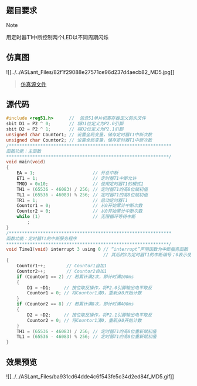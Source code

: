 ## 题目要求

> [!NOTE]
> 用定时器T1中断控制两个LED以不同周期闪烁   
> 

## 仿真图	

![[../../ASLant_Files/82f1f29088e27571ce96d237d4aecb82_MD5.jpg]]	

> [仿真源文件](/123pan/?d=N7orVv-RpMV3.html)		

## 源代码   

```c
#include <reg51.h>		//  包含51单片机寄存器定义的头文件
sbit D1 = P2 ^ 0;		// 将D1位定义为P2.0引脚
sbit D2 = P2 ^ 1;		// 将D2位定义为P2.1引脚
unsigned char Countor1; // 设置全局变量，储存定时器T1中断次数
unsigned char Countor2; // 设置全局变量，储存定时器T1中断次数
/**************************************************************
函数功能：主函数
**************************************************************/
void main(void)
{
	EA = 1;						 // 开总中断
	ET1 = 1;					 // 定时器T1中断允许
	TMOD = 0x10;				 // 使用定时器T1的模式1
	TH1 = (65536 - 46083) / 256; // 定时器T1的高8位赋初值
	TL1 = (65536 - 46083) % 256; // 定时器T1的高8位赋初值
	TR1 = 1;					 // 启动定时器T1
	Countor1 = 0;				 // 从0开始累计中断次数
	Countor2 = 0;				 // 从0开始累计中断次数
	while (1)					 // 无限循环等待中断
		;
}
/**************************************************************
函数功能：定时器T1的中断服务程序
**************************************************************/
void Time1(void) interrupt 3 using 0 // “interrupt”声明函数为中断服务函数
									 // 其后的3为定时器T1的中断编号；0表示使用第0组工作寄存器
{
	Countor1++;		   // Countor1自加1
	Countor2++;		   // Countor2自加1
	if (Countor1 == 2) // 若累计满2次，即计时满100ms
	{
		D1 = ~D1;	  // 按位取反操作，将P2.0引脚输出电平取反
		Countor1 = 0; // 将Countor1清0，重新从0开始计数
	}
	if (Countor2 == 8) // 若累计满8次，即计时满400ms
	{
		D2 = ~D2;	  // 按位取反操作，将P2.1引脚输出电平取反
		Countor2 = 0; // 将Countor1清0，重新从0开始计数
	}
	TH1 = (65536 - 46083) / 256; // 定时器T1的高8位重新赋初值
	TL1 = (65536 - 46083) % 256; // 定时器T1的高8位重新赋初值
}

```

## 效果预览

![[../../ASLant_Files/ba931cd64dde4c6f543fe5c34d2ed84f_MD5.gif]]  
